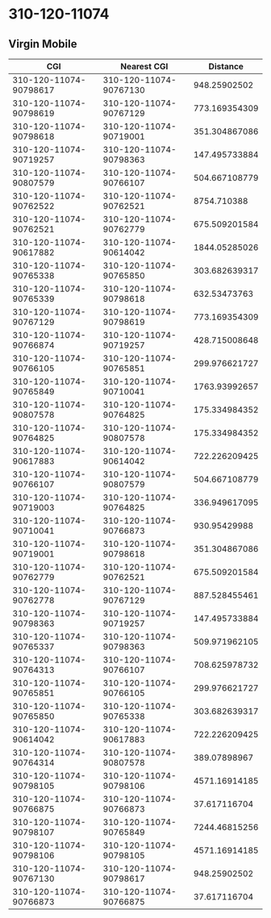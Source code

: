 # 310-120-11074
## Virgin Mobile


| CGI | Nearest CGI | Distance |
|-----|-------------|----------|
| 310-120-11074-90798617 | 310-120-11074-90767130 | 948.25902502 |
| 310-120-11074-90798619 | 310-120-11074-90767129 | 773.169354309 |
| 310-120-11074-90798618 | 310-120-11074-90719001 | 351.304867086 |
| 310-120-11074-90719257 | 310-120-11074-90798363 | 147.495733884 |
| 310-120-11074-90807579 | 310-120-11074-90766107 | 504.667108779 |
| 310-120-11074-90762522 | 310-120-11074-90762521 | 8754.710388 |
| 310-120-11074-90762521 | 310-120-11074-90762779 | 675.509201584 |
| 310-120-11074-90617882 | 310-120-11074-90614042 | 1844.05285026 |
| 310-120-11074-90765338 | 310-120-11074-90765850 | 303.682639317 |
| 310-120-11074-90765339 | 310-120-11074-90798618 | 632.53473763 |
| 310-120-11074-90767129 | 310-120-11074-90798619 | 773.169354309 |
| 310-120-11074-90766874 | 310-120-11074-90719257 | 428.715008648 |
| 310-120-11074-90766105 | 310-120-11074-90765851 | 299.976621727 |
| 310-120-11074-90765849 | 310-120-11074-90710041 | 1763.93992657 |
| 310-120-11074-90807578 | 310-120-11074-90764825 | 175.334984352 |
| 310-120-11074-90764825 | 310-120-11074-90807578 | 175.334984352 |
| 310-120-11074-90617883 | 310-120-11074-90614042 | 722.226209425 |
| 310-120-11074-90766107 | 310-120-11074-90807579 | 504.667108779 |
| 310-120-11074-90719003 | 310-120-11074-90764825 | 336.949617095 |
| 310-120-11074-90710041 | 310-120-11074-90766873 | 930.95429988 |
| 310-120-11074-90719001 | 310-120-11074-90798618 | 351.304867086 |
| 310-120-11074-90762779 | 310-120-11074-90762521 | 675.509201584 |
| 310-120-11074-90762778 | 310-120-11074-90767129 | 887.528455461 |
| 310-120-11074-90798363 | 310-120-11074-90719257 | 147.495733884 |
| 310-120-11074-90765337 | 310-120-11074-90798363 | 509.971962105 |
| 310-120-11074-90764313 | 310-120-11074-90766107 | 708.625978732 |
| 310-120-11074-90765851 | 310-120-11074-90766105 | 299.976621727 |
| 310-120-11074-90765850 | 310-120-11074-90765338 | 303.682639317 |
| 310-120-11074-90614042 | 310-120-11074-90617883 | 722.226209425 |
| 310-120-11074-90764314 | 310-120-11074-90807578 | 389.07898967 |
| 310-120-11074-90798105 | 310-120-11074-90798106 | 4571.16914185 |
| 310-120-11074-90766875 | 310-120-11074-90766873 | 37.617116704 |
| 310-120-11074-90798107 | 310-120-11074-90765849 | 7244.46815256 |
| 310-120-11074-90798106 | 310-120-11074-90798105 | 4571.16914185 |
| 310-120-11074-90767130 | 310-120-11074-90798617 | 948.25902502 |
| 310-120-11074-90766873 | 310-120-11074-90766875 | 37.617116704 |
